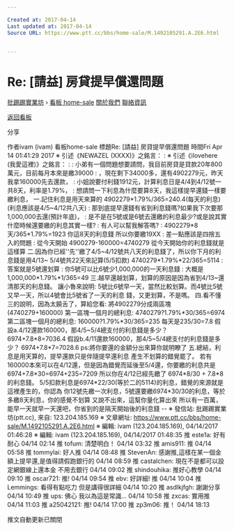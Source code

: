```yaml
---

Created at: 2017-04-14
Last updated at: 2017-04-14
Source URL: https://www.ptt.cc/bbs/home-sale/M.1492105291.A.2E6.html


---
```


# Re: [請益] 房貸提早償還問題


[批踢踢實業坊](https://www.ptt.cc/) › [看板 home-sale](https://www.ptt.cc/bbs/home-sale/index.html) [關於我們](https://www.ptt.cc/about.html) [聯絡資訊](https://www.ptt.cc/contact.html)

[返回看板](https://www.ptt.cc/bbs/home-sale/index.html)

分享

作者ivam (ivam)
看板home-sale
標題Re: \[請益\] 房貸提早償還問題
時間Fri Apr 14 01:41:29 2017
※ 引述《NEWAZEL (XXXX)》之銘言： : ※ 引述《ilovehere (我愛這裡)》之銘言： : : 小弟有一個問題想要請問，我目前房貸是貸款20年800萬元，目前每月本來是繳39000 : ，現在剩下34000多，還有4902279元，昨天我拿160000先去還款， : 小姐說要付利錢1912元，計算利息日是4/4到4/12號一共8天，利率是1.79%， : 想請問一下利息為什麼要算8天，我這樣提早還錢一樣要繳利息， 一.記住利息是用天來算的 4902279\*1.79%/365=240.4(每天的利息) (利息應該是4/5~4/12共八天) : 那到底提早還錢有省到利息錢嗎?如果我下次要那1,000,000去還(預計年底)， : 是不是在5號或是6號去還繳的利息最少?或是說其實什麼時候還要繳的利息其實一樣? : 有人可以幫我解答嗎? : 4902279\*8天/365\*1.79%=1923 你這8天的利息錢 所以你要繳19XX : 差一點應該是四捨五入的問題 : 從今天開始 4900279-160000=4740279 從今天開始你的利息錢就是這樣算 二.因為你已經''先''繳了4/5~4/12號共八天的利息錢了，所以你下月的利息錢是用4/13~ 5/4號共22天來記算(5/5扣款) 4740279\*1.79%\*22/365=5114 : 答案就是5號還划算 : 你5號可以比6號少1,000,000的一天利息錢 : 大概是1,000,000\*1.79%\*1/365=49 三.越早還越划算，划算的原因是因為省到4/13~還清那天的利息錢。 讓小魯來說明: 5號比6號早一天，當然比較划算。而4號比5號又早一天，所以4號會比5號省了一天的利息 錢，又更划算，不是嗎。 四.看不懂三的說明，因為太饒舌了，算給您看: 將4902279分成兩區塊(4740279+160000) 第一區塊一個月的總利息: 4740279?1.79%\*30/365=6974 第二區塊一個月的總利息: 160000?1.79%\*30/365=235 每天是235/30=7.8 假設a.4/12還款160000，那4/5~5/4總支付的利息錢是多少？ 6974+7.8\*8=7036.4 假設b.4/11還款160000，那4/5~5/4總支付的利息錢是多少？ 6974+7.8\*7=7028.6 ps:將你要還的金額分出來算你就明瞭了 五.總結，利息是用天算的，提早還款只是伴隨提早還利息 產生不划算的錯覺罷了。 若有160000本來可以在4/12還，但是因為錯覺而延後至5/4還，你要繳的利息共是 6974+7.8\*30=6974+235=7209 所以你在4/12已經先繳了 6974\*8/30 + 7.8\*8 的利息錢。 5/5扣款利息是6974\*22/30(等於二的5114)的利息，錯覺的來源就是這裡產生的，你認為 你12號先繳一次利息，5號還要繳6974\*30/30的利息，等於多繳8天利息，你的感覺不划算 又說不出來，這幫你量化算出來 所以有一百萬，能早一天就早一天還吧，你省到的是隔天開始後的利息錢 -- ※ 發信站: 批踢踢實業坊(ptt.cc), 來自: 123.204.185.169 ※ 文章網址: <https://www.ptt.cc/bbs/home-sale/M.1492105291.A.2E6.html> ※ 編輯: ivam (123.204.185.169), 04/14/2017 01:46:28 ※ 編輯: ivam (123.204.185.169), 04/14/2017 01:48:35
推 este1a: 好有耐心 04/14 02:14
推 tofum: 清楚明白！ 04/14 03:32
推 amis911: 推 04/14 05:58
推 tommylai: 好人推 04/14 08:48
推 StevenAn: 感謝推,這樣在某一個金額上提早還,是值得請假跑銀行的 04/14 08:59
推 castalchen: 現在不是都可以設定網銀線上還本金 不用去銀行 04/14 09:02
推 shindouhika: 推好心教學 04/14 09:10
推 oscar721: 推! 04/14 09:54
推 ebv: 好詳細! 推 04/14 10:04
推 Lemmings: 看得有點吃力 但是講得很詳細 04/14 10:20
推 asdlkjfgh: 謝謝分享 04/14 10:49
推 ups: 佛心 我以為這是常識... 04/14 10:58
推 zxcas: 實用推 04/14 11:03
推 a25042121: 推! 04/14 17:00
推 zp3m06: 推！ 04/14 18:13

推文自動更新已關閉


